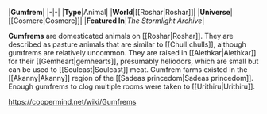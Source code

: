 |**Gumfrem**|
|-|-|
|**Type**|Animal|
|**World**|[[Roshar\|Roshar]]|
|**Universe**|[[Cosmere\|Cosmere]]|
|**Featured In**|*The Stormlight Archive*|

**Gumfrems** are domesticated animals on [[Roshar\|Roshar]]. They are described as pasture animals that are similar to [[Chull\|chulls]], although gumfrems are relatively uncommon. They are raised in [[Alethkar\|Alethkar]] for their [[Gemheart\|gemhearts]], presumably heliodors, which are small but can be used to [[Soulcast\|Soulcast]] meat.
Gumfrem farms existed in the [[Akanny\|Akanny]] region of the [[Sadeas princedom\|Sadeas princedom]]. Enough gumfrems to clog multiple rooms were taken to [[Urithiru\|Urithiru]].



https://coppermind.net/wiki/Gumfrems